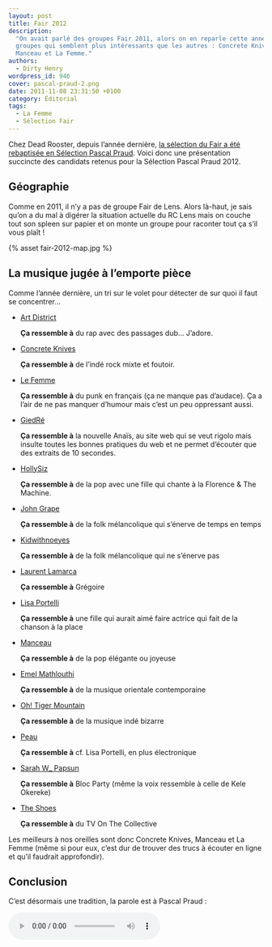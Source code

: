 ```yaml
---
layout: post
title: Fair 2012
description:
  "On avait parlé des groupes Fair 2011, alors on en reparle cette année avec 3
  groupes qui semblent plus intéressants que les autres : Concrete Knives,
  Manceau et La Femme."
authors:
  - Dirty Henry
wordpress_id: 946
cover: pascal-praud-2.png
date: 2011-11-08 23:31:50 +0100
category: Éditorial
tags:
  - La Femme
  - Sélection Fair
---
```


Chez Dead Rooster, depuis l’année dernière, [la sélection du Fair a été
rebaptisée en Sélection Pascal Praud][i703]. Voici donc une présentation
succincte des candidats retenus pour la Sélection Pascal Praud 2012.

## Géographie

Comme en 2011, il n’y a pas de groupe Fair de Lens. Alors là-haut, je sais qu’on
a du mal à digérer la situation actuelle du RC Lens mais on couche tout son
spleen sur papier et on monte un groupe pour raconter tout ça s’il vous plaît !

{% asset fair-2012-map.jpg %}

## La musique jugée à l’emporte pièce

Comme l’année dernière, un tri sur le volet pour détecter de sur quoi il faut se
concentrer…

- [Art District][b1]

  **Ça ressemble à** du rap avec des passages dub… J’adore.

- [Concrete Knives][b2]

  **Ça ressemble à** de l’indé rock mixte et foutoir.

- [Le Femme][b3]

  **Ça ressemble à** du punk en français (ça ne manque pas d’audace). Ça a l’air
  de ne pas manquer d’humour mais c’est un peu oppressant aussi.

- [GiedRé][b4]

  **Ça ressemble à** la nouvelle Anaïs, au site web qui se veut rigolo mais
  insulte toutes les bonnes pratiques du web et ne permet d’écouter que des
  extraits de 10 secondes.

- [HollySiz][b5]

  **Ça ressemble à** de la pop avec une fille qui chante à la Florence & The
  Machine.

- [John Grape](http://www.johngrape.com/)

  **Ça ressemble à** de la folk mélancolique qui s’énerve de temps en temps

- [Kidwithnoeyes](http://www.myspace.com/kidwithnoeyes)

  **Ça ressemble à** de la folk mélancolique qui ne s’énerve pas

- [Laurent Lamarca](http://www.facebook.com/lamarcamusic)

  **Ça ressemble à** Grégoire

- [Lisa Portelli](http://www.myspace.com/lisaportelli)

  **Ça ressemble à** une fille qui aurait aimé faire actrice qui fait de la
  chanson à la place

- [Manceau](http://www.manceau-manceau.blogspot.com/)

  **Ça ressemble à** de la pop élégante ou joyeuse

- [Emel Mathlouthi](http://emelmathlouthi.com/)

  **Ça ressemble à** de la musique orientale contemporaine

- [Oh! Tiger Mountain](http://ohtigermountain.blogspot.com/)

  **Ça ressemble à** de la musique indé bizarre

- [Peau](http://peaumusic.bandcamp.com/)

  **Ça ressemble à** cf. Lisa Portelli, en plus électronique

- [Sarah W\_ Papsun](http://www.papsun.com/)

  **Ça ressemble à** Bloc Party (même la voix ressemble à celle de Kele Okereke)

- [The Shoes](http://www.theshoes.fr/)

  **Ça ressemble à** du TV On The Collective

Les meilleurs à nos oreilles sont donc Concrete Knives, Manceau et La Femme
(même si pour eux, c’est dur de trouver des trucs à écouter en ligne et qu’il
faudrait approfondir).

## Conclusion

C’est désormais une tradition, la parole est à Pascal Praud :

<audio controls>
  <source src="/assets/audio/praud.mp3" type="audio/mpeg">
Your browser does not support the audio element.
</audio>

[b1]: http://www.artdistrictband.com/
[b2]: http://www.concreteknives.com/
[b3]: https://www.facebook.com/lafemmeressort
[b4]: http://www.giedre.fr/
[b5]: http://www.myspace.com/hollysiz
[i703]: https://www.deadrooster.org/fair-2011/
